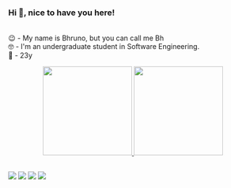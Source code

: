 ### Hi 👋, nice to have you here!

<p>
<br>
😉 - My name is Bhruno, but you can call me Bh
<br>
🤓 - I'm an undergraduate student in Software Engineering.
<br>
🎂 - 23y
<br>
<p>


<div align="center">
  <a href="https://github.com/BhrunoB8">
  <img height="180em" src="https://github-readme-stats.vercel.app/api?username=BhrunoB8&show_icons=true&theme=dracula&include_all_commits=true&count_private=true"/>
  <img height="180em" src="https://github-readme-stats.vercel.app/api/top-langs/?username=BhrunoB8&layout=compact&langs_count=7&theme=dracula"/>
</div>
  
##
  
<div> 
  <a href="https://instagram.com/bhruno_roan" target="_blank"><img src="https://img.shields.io/badge/-Instagram-%23E4405F?style=for-the-badge&logo=instagram&logoColor=white" target="_blank"></a>
 	<a href="https://www.twitch.tv/bhruno_b8" target="_blank"><img src="https://img.shields.io/badge/Twitch-9146FF?style=for-the-badge&logo=twitch&logoColor=white" target="_blank"></a> 
  <a href = "mailto:bhrunoleifheit.aluno@unipampa.edu.br"><img src="https://img.shields.io/badge/Gmail-D14836?style=for-the-badge&logo=gmail&logoColor=white"></a>
  <a href = "https://twitter.com/BhrunoRL"><img src="https://img.shields.io/badge/twitter-00acee?style=for-the-badge&logo=twitter&logoColor=white"></a>
</div>



